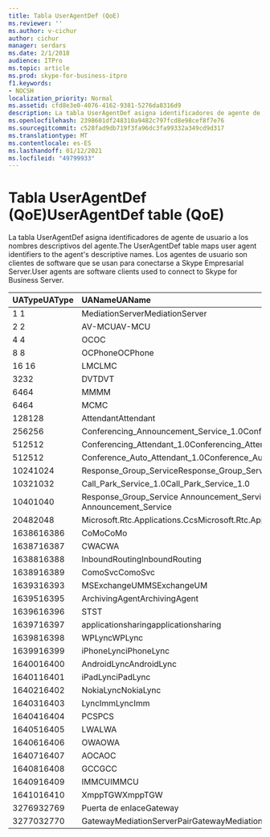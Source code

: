 ```yaml
---
title: Tabla UserAgentDef (QoE)
ms.reviewer: ''
ms.author: v-cichur
author: cichur
manager: serdars
ms.date: 2/1/2018
audience: ITPro
ms.topic: article
ms.prod: skype-for-business-itpro
f1.keywords:
- NOCSH
localization_priority: Normal
ms.assetid: cfd8e3e0-4076-4162-9381-5276da8316d9
description: La tabla UserAgentDef asigna identificadores de agente de usuario a los nombres descriptivos del agente. Los agentes de usuario son clientes de software que se usan para conectarse a Skype Empresarial Server.
ms.openlocfilehash: 2398601df248310a9482c797fcd8e98cef8f7e76
ms.sourcegitcommit: c528fad9db719f3fa96dc3fa99332a349cd9d317
ms.translationtype: MT
ms.contentlocale: es-ES
ms.lasthandoff: 01/12/2021
ms.locfileid: "49799933"
---
```

# <a name="useragentdef-table-qoe"></a><span data-ttu-id="f5db3-104">Tabla UserAgentDef (QoE)</span><span class="sxs-lookup"><span data-stu-id="f5db3-104">UserAgentDef table (QoE)</span></span>
 
<span data-ttu-id="f5db3-105">La tabla UserAgentDef asigna identificadores de agente de usuario a los nombres descriptivos del agente.</span><span class="sxs-lookup"><span data-stu-id="f5db3-105">The UserAgentDef table maps user agent identifiers to the agent's descriptive names.</span></span> <span data-ttu-id="f5db3-106">Los agentes de usuario son clientes de software que se usan para conectarse a Skype Empresarial Server.</span><span class="sxs-lookup"><span data-stu-id="f5db3-106">User agents are software clients used to connect to Skype for Business Server.</span></span>
  
|<span data-ttu-id="f5db3-107">**UAType**</span><span class="sxs-lookup"><span data-stu-id="f5db3-107">**UAType**</span></span>|<span data-ttu-id="f5db3-108">**UAName**</span><span class="sxs-lookup"><span data-stu-id="f5db3-108">**UAName**</span></span>|<span data-ttu-id="f5db3-109">**UACategory**</span><span class="sxs-lookup"><span data-stu-id="f5db3-109">**UACategory**</span></span>|
|:-----|:-----|:-----|
|<span data-ttu-id="f5db3-110">1 </span><span class="sxs-lookup"><span data-stu-id="f5db3-110">1</span></span>  <br/> |<span data-ttu-id="f5db3-111">MediationServer</span><span class="sxs-lookup"><span data-stu-id="f5db3-111">MediationServer</span></span>  <br/> |<span data-ttu-id="f5db3-112">MediationServer</span><span class="sxs-lookup"><span data-stu-id="f5db3-112">MediationServer</span></span>  <br/> |
|<span data-ttu-id="f5db3-113">2 </span><span class="sxs-lookup"><span data-stu-id="f5db3-113">2</span></span>  <br/> |<span data-ttu-id="f5db3-114">AV-MCU</span><span class="sxs-lookup"><span data-stu-id="f5db3-114">AV-MCU</span></span>  <br/> |<span data-ttu-id="f5db3-115">AV-MCU</span><span class="sxs-lookup"><span data-stu-id="f5db3-115">AV-MCU</span></span>  <br/> |
|<span data-ttu-id="f5db3-116">4 </span><span class="sxs-lookup"><span data-stu-id="f5db3-116">4</span></span>  <br/> |<span data-ttu-id="f5db3-117">OC</span><span class="sxs-lookup"><span data-stu-id="f5db3-117">OC</span></span>  <br/> |<span data-ttu-id="f5db3-118">OC</span><span class="sxs-lookup"><span data-stu-id="f5db3-118">OC</span></span>  <br/> |
|<span data-ttu-id="f5db3-119">8 </span><span class="sxs-lookup"><span data-stu-id="f5db3-119">8</span></span>  <br/> |<span data-ttu-id="f5db3-120">OCPhone</span><span class="sxs-lookup"><span data-stu-id="f5db3-120">OCPhone</span></span>  <br/> |<span data-ttu-id="f5db3-121">OCPhone</span><span class="sxs-lookup"><span data-stu-id="f5db3-121">OCPhone</span></span>  <br/> |
|<span data-ttu-id="f5db3-122">16 </span><span class="sxs-lookup"><span data-stu-id="f5db3-122">16</span></span>  <br/> |<span data-ttu-id="f5db3-123">LMC</span><span class="sxs-lookup"><span data-stu-id="f5db3-123">LMC</span></span>  <br/> |<span data-ttu-id="f5db3-124">LMC</span><span class="sxs-lookup"><span data-stu-id="f5db3-124">LMC</span></span>  <br/> |
|<span data-ttu-id="f5db3-125">32</span><span class="sxs-lookup"><span data-stu-id="f5db3-125">32</span></span>  <br/> |<span data-ttu-id="f5db3-126">DVT</span><span class="sxs-lookup"><span data-stu-id="f5db3-126">DVT</span></span>  <br/> |<span data-ttu-id="f5db3-127">DVT</span><span class="sxs-lookup"><span data-stu-id="f5db3-127">DVT</span></span>  <br/> |
|<span data-ttu-id="f5db3-128">64</span><span class="sxs-lookup"><span data-stu-id="f5db3-128">64</span></span>  <br/> |<span data-ttu-id="f5db3-129">MM</span><span class="sxs-lookup"><span data-stu-id="f5db3-129">MM</span></span>  <br/> |<span data-ttu-id="f5db3-130">MM</span><span class="sxs-lookup"><span data-stu-id="f5db3-130">MM</span></span>  <br/> |
|<span data-ttu-id="f5db3-131">64</span><span class="sxs-lookup"><span data-stu-id="f5db3-131">64</span></span>  <br/> |<span data-ttu-id="f5db3-132">MC</span><span class="sxs-lookup"><span data-stu-id="f5db3-132">MC</span></span>  <br/> |<span data-ttu-id="f5db3-133">MM</span><span class="sxs-lookup"><span data-stu-id="f5db3-133">MM</span></span>  <br/> |
|<span data-ttu-id="f5db3-134">128</span><span class="sxs-lookup"><span data-stu-id="f5db3-134">128</span></span>  <br/> |<span data-ttu-id="f5db3-135">Attendant</span><span class="sxs-lookup"><span data-stu-id="f5db3-135">Attendant</span></span>  <br/> |<span data-ttu-id="f5db3-136">Attendant</span><span class="sxs-lookup"><span data-stu-id="f5db3-136">Attendant</span></span>  <br/> |
|<span data-ttu-id="f5db3-137">256</span><span class="sxs-lookup"><span data-stu-id="f5db3-137">256</span></span>  <br/> |<span data-ttu-id="f5db3-138">Conferencing_Announcement_Service_1.0</span><span class="sxs-lookup"><span data-stu-id="f5db3-138">Conferencing_Announcement_Service_1.0</span></span>  <br/> |<span data-ttu-id="f5db3-139">CAS</span><span class="sxs-lookup"><span data-stu-id="f5db3-139">CAS</span></span>  <br/> |
|<span data-ttu-id="f5db3-140">512</span><span class="sxs-lookup"><span data-stu-id="f5db3-140">512</span></span>  <br/> |<span data-ttu-id="f5db3-141">Conferencing_Attendant_1.0</span><span class="sxs-lookup"><span data-stu-id="f5db3-141">Conferencing_Attendant_1.0</span></span>  <br/> |<span data-ttu-id="f5db3-142">CAA</span><span class="sxs-lookup"><span data-stu-id="f5db3-142">CAA</span></span>  <br/> |
|<span data-ttu-id="f5db3-143">512</span><span class="sxs-lookup"><span data-stu-id="f5db3-143">512</span></span>  <br/> |<span data-ttu-id="f5db3-144">Conference_Auto_Attendant_1.0</span><span class="sxs-lookup"><span data-stu-id="f5db3-144">Conference_Auto_Attendant_1.0</span></span>  <br/> |<span data-ttu-id="f5db3-145">CAA</span><span class="sxs-lookup"><span data-stu-id="f5db3-145">CAA</span></span>  <br/> |
|<span data-ttu-id="f5db3-146">1024</span><span class="sxs-lookup"><span data-stu-id="f5db3-146">1024</span></span>  <br/> |<span data-ttu-id="f5db3-147">Response_Group_Service</span><span class="sxs-lookup"><span data-stu-id="f5db3-147">Response_Group_Service</span></span>  <br/> |<span data-ttu-id="f5db3-148">RGS</span><span class="sxs-lookup"><span data-stu-id="f5db3-148">RGS</span></span>  <br/> |
|<span data-ttu-id="f5db3-149">1032</span><span class="sxs-lookup"><span data-stu-id="f5db3-149">1032</span></span>  <br/> |<span data-ttu-id="f5db3-150">Call_Park_Service_1.0</span><span class="sxs-lookup"><span data-stu-id="f5db3-150">Call_Park_Service_1.0</span></span>  <br/> |<span data-ttu-id="f5db3-151">CPS</span><span class="sxs-lookup"><span data-stu-id="f5db3-151">CPS</span></span>  <br/> |
|<span data-ttu-id="f5db3-152">1040</span><span class="sxs-lookup"><span data-stu-id="f5db3-152">1040</span></span>  <br/> |<span data-ttu-id="f5db3-153">Response_Group_Service Announcement_Service</span><span class="sxs-lookup"><span data-stu-id="f5db3-153">Response_Group_Service Announcement_Service</span></span>  <br/> |<span data-ttu-id="f5db3-154">AS</span><span class="sxs-lookup"><span data-stu-id="f5db3-154">AS</span></span>  <br/> |
|<span data-ttu-id="f5db3-155">2048</span><span class="sxs-lookup"><span data-stu-id="f5db3-155">2048</span></span>  <br/> |<span data-ttu-id="f5db3-156">Microsoft.Rtc.Applications.Ccs</span><span class="sxs-lookup"><span data-stu-id="f5db3-156">Microsoft.Rtc.Applications.Ccs</span></span>  <br/> |<span data-ttu-id="f5db3-157">CCS</span><span class="sxs-lookup"><span data-stu-id="f5db3-157">CCS</span></span>  <br/> |
|<span data-ttu-id="f5db3-158">16386</span><span class="sxs-lookup"><span data-stu-id="f5db3-158">16386</span></span>  <br/> |<span data-ttu-id="f5db3-159">CoMo</span><span class="sxs-lookup"><span data-stu-id="f5db3-159">CoMo</span></span>  <br/> |<span data-ttu-id="f5db3-160">CoMo</span><span class="sxs-lookup"><span data-stu-id="f5db3-160">CoMo</span></span>  <br/> |
|<span data-ttu-id="f5db3-161">16387</span><span class="sxs-lookup"><span data-stu-id="f5db3-161">16387</span></span>  <br/> |<span data-ttu-id="f5db3-162">CWA</span><span class="sxs-lookup"><span data-stu-id="f5db3-162">CWA</span></span>  <br/> |<span data-ttu-id="f5db3-163">CWA</span><span class="sxs-lookup"><span data-stu-id="f5db3-163">CWA</span></span>  <br/> |
|<span data-ttu-id="f5db3-164">16388</span><span class="sxs-lookup"><span data-stu-id="f5db3-164">16388</span></span>  <br/> |<span data-ttu-id="f5db3-165">InboundRouting</span><span class="sxs-lookup"><span data-stu-id="f5db3-165">InboundRouting</span></span>  <br/> |<span data-ttu-id="f5db3-166">InboundRouting</span><span class="sxs-lookup"><span data-stu-id="f5db3-166">InboundRouting</span></span>  <br/> |
|<span data-ttu-id="f5db3-167">16389</span><span class="sxs-lookup"><span data-stu-id="f5db3-167">16389</span></span>  <br/> |<span data-ttu-id="f5db3-168">ComoSvc</span><span class="sxs-lookup"><span data-stu-id="f5db3-168">ComoSvc</span></span>  <br/> |<span data-ttu-id="f5db3-169">ComoSvc</span><span class="sxs-lookup"><span data-stu-id="f5db3-169">ComoSvc</span></span>  <br/> |
|<span data-ttu-id="f5db3-170">16393</span><span class="sxs-lookup"><span data-stu-id="f5db3-170">16393</span></span>  <br/> |<span data-ttu-id="f5db3-171">MSExchangeUM</span><span class="sxs-lookup"><span data-stu-id="f5db3-171">MSExchangeUM</span></span>  <br/> |<span data-ttu-id="f5db3-172">ExUM</span><span class="sxs-lookup"><span data-stu-id="f5db3-172">ExUM</span></span>  <br/> |
|<span data-ttu-id="f5db3-173">16395</span><span class="sxs-lookup"><span data-stu-id="f5db3-173">16395</span></span>  <br/> |<span data-ttu-id="f5db3-174">ArchivingAgent</span><span class="sxs-lookup"><span data-stu-id="f5db3-174">ArchivingAgent</span></span>  <br/> |<span data-ttu-id="f5db3-175">ARCHAGENT</span><span class="sxs-lookup"><span data-stu-id="f5db3-175">ARCHAGENT</span></span>  <br/> |
|<span data-ttu-id="f5db3-176">16396</span><span class="sxs-lookup"><span data-stu-id="f5db3-176">16396</span></span>  <br/> |<span data-ttu-id="f5db3-177">ST</span><span class="sxs-lookup"><span data-stu-id="f5db3-177">ST</span></span>  <br/> |<span data-ttu-id="f5db3-178">ST</span><span class="sxs-lookup"><span data-stu-id="f5db3-178">ST</span></span>  <br/> |
|<span data-ttu-id="f5db3-179">16397</span><span class="sxs-lookup"><span data-stu-id="f5db3-179">16397</span></span>  <br/> |<span data-ttu-id="f5db3-180">applicationsharing</span><span class="sxs-lookup"><span data-stu-id="f5db3-180">applicationsharing</span></span>  <br/> |<span data-ttu-id="f5db3-181">ASMCU</span><span class="sxs-lookup"><span data-stu-id="f5db3-181">ASMCU</span></span>  <br/> |
|<span data-ttu-id="f5db3-182">16398</span><span class="sxs-lookup"><span data-stu-id="f5db3-182">16398</span></span>  <br/> |<span data-ttu-id="f5db3-183">WPLync</span><span class="sxs-lookup"><span data-stu-id="f5db3-183">WPLync</span></span>  <br/> |<span data-ttu-id="f5db3-184">WPLync</span><span class="sxs-lookup"><span data-stu-id="f5db3-184">WPLync</span></span>  <br/> |
|<span data-ttu-id="f5db3-185">16399</span><span class="sxs-lookup"><span data-stu-id="f5db3-185">16399</span></span>  <br/> |<span data-ttu-id="f5db3-186">iPhoneLync</span><span class="sxs-lookup"><span data-stu-id="f5db3-186">iPhoneLync</span></span>  <br/> |<span data-ttu-id="f5db3-187">iPhoneLync</span><span class="sxs-lookup"><span data-stu-id="f5db3-187">iPhoneLync</span></span>  <br/> |
|<span data-ttu-id="f5db3-188">16400</span><span class="sxs-lookup"><span data-stu-id="f5db3-188">16400</span></span>  <br/> |<span data-ttu-id="f5db3-189">AndroidLync</span><span class="sxs-lookup"><span data-stu-id="f5db3-189">AndroidLync</span></span>  <br/> |<span data-ttu-id="f5db3-190">AndroidLync</span><span class="sxs-lookup"><span data-stu-id="f5db3-190">AndroidLync</span></span>  <br/> |
|<span data-ttu-id="f5db3-191">16401</span><span class="sxs-lookup"><span data-stu-id="f5db3-191">16401</span></span>  <br/> |<span data-ttu-id="f5db3-192">iPadLync</span><span class="sxs-lookup"><span data-stu-id="f5db3-192">iPadLync</span></span>  <br/> |<span data-ttu-id="f5db3-193">iPadLync</span><span class="sxs-lookup"><span data-stu-id="f5db3-193">iPadLync</span></span>  <br/> |
|<span data-ttu-id="f5db3-194">16402</span><span class="sxs-lookup"><span data-stu-id="f5db3-194">16402</span></span>  <br/> |<span data-ttu-id="f5db3-195">NokiaLync</span><span class="sxs-lookup"><span data-stu-id="f5db3-195">NokiaLync</span></span>  <br/> |<span data-ttu-id="f5db3-196">NokiaLync</span><span class="sxs-lookup"><span data-stu-id="f5db3-196">NokiaLync</span></span>  <br/> |
|<span data-ttu-id="f5db3-197">16403</span><span class="sxs-lookup"><span data-stu-id="f5db3-197">16403</span></span>  <br/> |<span data-ttu-id="f5db3-198">LyncImm</span><span class="sxs-lookup"><span data-stu-id="f5db3-198">LyncImm</span></span>  <br/> |<span data-ttu-id="f5db3-199">LyncImm</span><span class="sxs-lookup"><span data-stu-id="f5db3-199">LyncImm</span></span>  <br/> |
|<span data-ttu-id="f5db3-200">16404</span><span class="sxs-lookup"><span data-stu-id="f5db3-200">16404</span></span>  <br/> |<span data-ttu-id="f5db3-201">PCS</span><span class="sxs-lookup"><span data-stu-id="f5db3-201">PCS</span></span>  <br/> |<span data-ttu-id="f5db3-202">PCS</span><span class="sxs-lookup"><span data-stu-id="f5db3-202">PCS</span></span>  <br/> |
|<span data-ttu-id="f5db3-203">16405</span><span class="sxs-lookup"><span data-stu-id="f5db3-203">16405</span></span>  <br/> |<span data-ttu-id="f5db3-204">LWA</span><span class="sxs-lookup"><span data-stu-id="f5db3-204">LWA</span></span>  <br/> |<span data-ttu-id="f5db3-205">LWA</span><span class="sxs-lookup"><span data-stu-id="f5db3-205">LWA</span></span>  <br/> |
|<span data-ttu-id="f5db3-206">16406</span><span class="sxs-lookup"><span data-stu-id="f5db3-206">16406</span></span>  <br/> |<span data-ttu-id="f5db3-207">OWA</span><span class="sxs-lookup"><span data-stu-id="f5db3-207">OWA</span></span>  <br/> |<span data-ttu-id="f5db3-208">OWA</span><span class="sxs-lookup"><span data-stu-id="f5db3-208">OWA</span></span>  <br/> |
|<span data-ttu-id="f5db3-209">16407</span><span class="sxs-lookup"><span data-stu-id="f5db3-209">16407</span></span>  <br/> |<span data-ttu-id="f5db3-210">AOC</span><span class="sxs-lookup"><span data-stu-id="f5db3-210">AOC</span></span>  <br/> |<span data-ttu-id="f5db3-211">AOC</span><span class="sxs-lookup"><span data-stu-id="f5db3-211">AOC</span></span>  <br/> |
|<span data-ttu-id="f5db3-212">16408</span><span class="sxs-lookup"><span data-stu-id="f5db3-212">16408</span></span>  <br/> |<span data-ttu-id="f5db3-213">GCC</span><span class="sxs-lookup"><span data-stu-id="f5db3-213">GCC</span></span>  <br/> |<span data-ttu-id="f5db3-214">GCC</span><span class="sxs-lookup"><span data-stu-id="f5db3-214">GCC</span></span>  <br/> |
|<span data-ttu-id="f5db3-215">16409</span><span class="sxs-lookup"><span data-stu-id="f5db3-215">16409</span></span>  <br/> |<span data-ttu-id="f5db3-216">IMMCU</span><span class="sxs-lookup"><span data-stu-id="f5db3-216">IMMCU</span></span>  <br/> |<span data-ttu-id="f5db3-217">IMMCU</span><span class="sxs-lookup"><span data-stu-id="f5db3-217">IMMCU</span></span>  <br/> |
|<span data-ttu-id="f5db3-218">16410</span><span class="sxs-lookup"><span data-stu-id="f5db3-218">16410</span></span>  <br/> |<span data-ttu-id="f5db3-219">XmppTGW</span><span class="sxs-lookup"><span data-stu-id="f5db3-219">XmppTGW</span></span>  <br/> |<span data-ttu-id="f5db3-220">XmppGateway</span><span class="sxs-lookup"><span data-stu-id="f5db3-220">XmppGateway</span></span>  <br/> |
|<span data-ttu-id="f5db3-221">32769</span><span class="sxs-lookup"><span data-stu-id="f5db3-221">32769</span></span>  <br/> |<span data-ttu-id="f5db3-222">Puerta de enlace</span><span class="sxs-lookup"><span data-stu-id="f5db3-222">Gateway</span></span>  <br/> |<span data-ttu-id="f5db3-223">Puerta de enlace</span><span class="sxs-lookup"><span data-stu-id="f5db3-223">Gateway</span></span>  <br/> |
|<span data-ttu-id="f5db3-224">32770</span><span class="sxs-lookup"><span data-stu-id="f5db3-224">32770</span></span>  <br/> |<span data-ttu-id="f5db3-225">GatewayMediationServerPair</span><span class="sxs-lookup"><span data-stu-id="f5db3-225">GatewayMediationServerPair</span></span>  <br/> |<span data-ttu-id="f5db3-226">GatewayMediationServerPair</span><span class="sxs-lookup"><span data-stu-id="f5db3-226">GatewayMediationServerPair</span></span>  <br/> |
   


